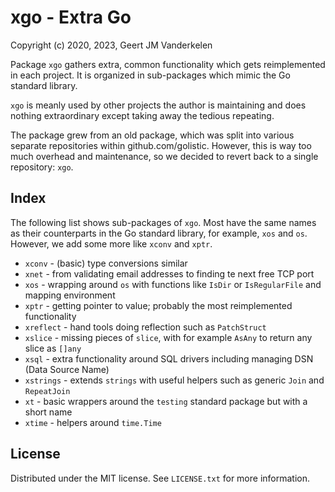xgo - Extra Go
==============

Copyright (c) 2020, 2023, Geert JM Vanderkelen

Package `xgo` gathers extra, common functionality which gets reimplemented
in each project. It is organized in sub-packages which mimic the Go standard
library.

`xgo` is meanly used by other projects the author is maintaining and does nothing
extraordinary except taking away the tedious repeating.

The package grew from an old package, which was split into various separate
repositories within github.com/golistic. However, this is way too much overhead and
maintenance, so we decided to revert back to a single repository: `xgo`.

Index
-----

The following list shows sub-packages of `xgo`. Most have the same names as their
counterparts in the Go standard library, for example, `xos` and `os`. However, we
add some more like `xconv` and `xptr`.

* `xconv` - (basic) type conversions similar 
* `xnet` - from validating email addresses to finding te next free TCP port
* `xos` - wrapping around `os` with functions like `IsDir` or `IsRegularFile` and mapping environment
* `xptr` - getting pointer to value; probably the most reimplemented functionality 
* `xreflect` - hand tools doing reflection such as `PatchStruct`
* `xslice` - missing pieces of `slice`, with for example `AsAny` to return any slice as `[]any`
* `xsql` - extra functionality around SQL drivers including managing DSN (Data Source Name)
* `xstrings` - extends `strings` with useful helpers such as generic `Join` and `RepeatJoin`
* `xt` - basic wrappers around the `testing` standard package but with a short name
* `xtime` - helpers around `time.Time`

License
-------

Distributed under the MIT license. See `LICENSE.txt` for more information.

[1]: https://pkg.go.dev/std